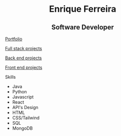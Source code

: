 <h1 align="center">Enrique Ferreira</h1>
<h2 align="center">Software Developer</h2>

[Portfolio](https://enriquenf07.github.io/Portfolio/)

[Full stack projects](https://github.com/Enriquenf07/Full-Stack-Projects)

[Back end projects](https://github.com/Enriquenf07/Full-Stack-Projects)

[Front end projects](https://github.com/Enriquenf07/Full-Stack-Projects)
</h1>
<p>Skills</p>
<ul>
  <li>Java</li>
  <li>Python</li>
  <li>Javascript</li>
  <li>React</li>
  <li>API's Design</li>
  <li>HTML</li>
  <li>CSS/Tailwind</li>
  <li>SQL</li>
  <li>MongoDB</li>
</ul>

